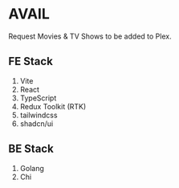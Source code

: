 # AVAIL

Request Movies & TV Shows to be added to Plex.

## FE Stack

1. Vite
2. React
3. TypeScript
4. Redux Toolkit (RTK)
5. tailwindcss
6. shadcn/ui

## BE Stack

1. Golang
2. Chi

